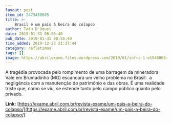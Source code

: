 ```yaml
---
layout: post
item_id: 2473458605
title: >-
    Brasil é um país à beira do colapso
author: Tatu D'Oquei
date: 2019-01-31 08:56:40
pub_date: 2019-01-31 08:56:40
time_added: 2019-12-23 21:37:44
category: refletimos
tags: []
image: https://abrilexame.files.wordpress.com/2019/01/infra-1-e1548866464561.jpg?quality=70&strip=info&w=680&h=453&crop=1
---
```


A tragédia provocada pelo rompimento de uma barragem da mineradora Vale em Brumadinho (MG) escancara um velho problema no Brasil:  a negligência com a manutenção do patrimônio e das obras. É uma realidade triste que, como se viu, se estende tanto pelo campo público quanto pelo privado.

**Link:** [https://exame.abril.com.br/revista-exame/um-pais-a-beira-do-colapso/](https://exame.abril.com.br/revista-exame/um-pais-a-beira-do-colapso/)

